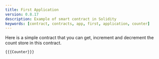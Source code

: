 ```yaml
---
title: First Application
version: 0.8.17
description: Example of smart contract in Solidity
keywords: [contract, contracts, app, first, application, counter]
---
```


Here is a simple contract that you can get, increment and decrement the count store in this contract.

```solidity
{{{Counter}}}
```
